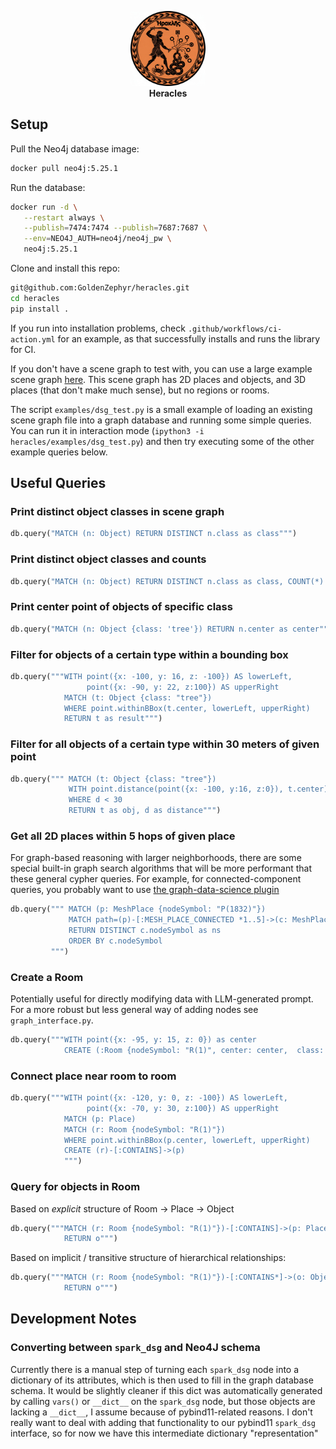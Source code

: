 <p align="center">
  <img src="img/heracles.png" alt="Heracles Logo" width="120"/><br>
  <b>Heracles</b>
</p>

## Setup

Pull the Neo4j database image:
```bash
docker pull neo4j:5.25.1
```

Run the database:
```bash
docker run -d \
   --restart always \
   --publish=7474:7474 --publish=7687:7687 \
   --env=NEO4J_AUTH=neo4j/neo4j_pw \
   neo4j:5.25.1
```

Clone and install this repo:
```bash
git@github.com:GoldenZephyr/heracles.git
cd heracles
pip install .
```

If you run into installation problems, check `.github/workflows/ci-action.yml`
for an example, as that successfully installs and runs the library for CI.

If you don't have a scene graph to test with, you can use a large example scene
graph [here](https://drive.google.com/file/d/1aktyS792PUrj2ACRu1DoxMGse55GWloB/view?usp=drive_link).
This scene graph has 2D places and objects, and 3D places (that don't make much
sense), but no regions or rooms.

The script `examples/dsg_test.py` is a small example of loading an existing
scene graph file into a graph database and running some simple queries. You can
run it in interaction mode (`ipython3 -i heracles/examples/dsg_test.py`) and
then try executing some of the other example queries below.

## Useful Queries

### Print distinct object classes in scene graph

```python
db.query("MATCH (n: Object) RETURN DISTINCT n.class as class""")
```

### Print distinct object classes and counts
```python
db.query("MATCH (n: Object) RETURN DISTINCT n.class as class, COUNT(*) as count""")
```

### Print center point of objects of specific class
```python
db.query("MATCH (n: Object {class: 'tree'}) RETURN n.center as center""")
```

### Filter for objects of a certain type within a bounding box
```python
db.query("""WITH point({x: -100, y: 16, z: -100}) AS lowerLeft,
                 point({x: -90, y: 22, z:100}) AS upperRight
            MATCH (t: Object {class: "tree"})
            WHERE point.withinBBox(t.center, lowerLeft, upperRight)
            RETURN t as result""")
```

### Filter for all objects of a certain type within 30 meters of given point
```python
db.query(""" MATCH (t: Object {class: "tree"})
             WITH point.distance(point({x: -100, y:16, z:0}), t.center) as d, t
             WHERE d < 30
             RETURN t as obj, d as distance""")
```

### Get all 2D places within 5 hops of given place

For graph-based reasoning with larger neighborhoods, there are some special
built-in graph search algorithms that will be more performant that these
general cypher queries. For example, for connected-component queries, you
probably want to use [the graph-data-science
plugin](https://neo4j.com/docs/graph-data-science/current/algorithms/wcc/)
```python
db.query(""" MATCH (p: MeshPlace {nodeSymbol: "P(1832)"})
             MATCH path=(p)-[:MESH_PLACE_CONNECTED *1..5]->(c: MeshPlace)
             RETURN DISTINCT c.nodeSymbol as ns
             ORDER BY c.nodeSymbol
         """)
```

### Create a Room

Potentially useful for directly modifying data with LLM-generated prompt. For a
more robust but less general way of adding nodes see `graph_interface.py`.

```python
db.query("""WITH point({x: -95, y: 15, z: 0}) as center
            CREATE (:Room {nodeSymbol: "R(1)", center: center,  class: "test_room"})""")
```

### Connect place near room to room

```python
db.query("""WITH point({x: -120, y: 0, z: -100}) AS lowerLeft,
                 point({x: -70, y: 30, z:100}) AS upperRight
            MATCH (p: Place)
            MATCH (r: Room {nodeSymbol: "R(1)"})
            WHERE point.withinBBox(p.center, lowerLeft, upperRight)
            CREATE (r)-[:CONTAINS]->(p)
            """)
```

### Query for objects in Room

Based on *explicit* structure of Room -> Place -> Object
```python
db.query("""MATCH (r: Room {nodeSymbol: "R(1)"})-[:CONTAINS]->(p: Place)-[:CONTAINS]->(o: Object)
            RETURN o""")
```

Based on implicit / transitive structure of hierarchical relationships:
```python
db.query("""MATCH (r: Room {nodeSymbol: "R(1)"})-[:CONTAINS*]->(o: Object)
            RETURN o""")
```


## Development Notes

### Converting between `spark_dsg` and Neo4J schema

Currently there is a manual step of turning each `spark_dsg` node into a dictionary of its attributes, which is then used to fill in the graph database schema. It would be slightly cleaner if this dict was automatically generated by calling `vars()` or `__dict__` on the `spark_dsg` node, but those objects are lacking a `__dict__`, I assume because of pybind11-related reasons. I don't really want to deal with adding that functionality to our pybind11 `spark_dsg` interface, so for now we have this intermediate dictionary "representation"
